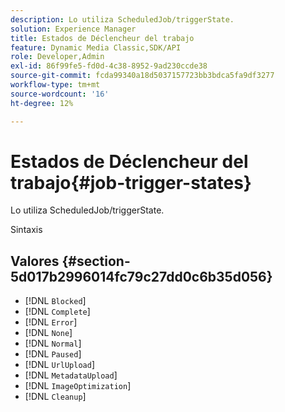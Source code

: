 ```yaml
---
description: Lo utiliza ScheduledJob/triggerState.
solution: Experience Manager
title: Estados de Déclencheur del trabajo
feature: Dynamic Media Classic,SDK/API
role: Developer,Admin
exl-id: 86f99fe5-fd0d-4c38-8952-9ad230ccde38
source-git-commit: fcda99340a18d5037157723bb3bdca5fa9df3277
workflow-type: tm+mt
source-wordcount: '16'
ht-degree: 12%

---
```


# Estados de Déclencheur del trabajo{#job-trigger-states}

Lo utiliza ScheduledJob/triggerState.

Sintaxis

## Valores {#section-5d017b2996014fc79c27dd0c6b35d056}

* [!DNL `Blocked`]
* [!DNL `Complete`]
* [!DNL `Error`]
* [!DNL `None`]
* [!DNL `Normal`]
* [!DNL `Paused`]
* [!DNL `UrlUpload`]
* [!DNL `MetadataUpload`]
* [!DNL `ImageOptimization`]
* [!DNL `Cleanup`]

